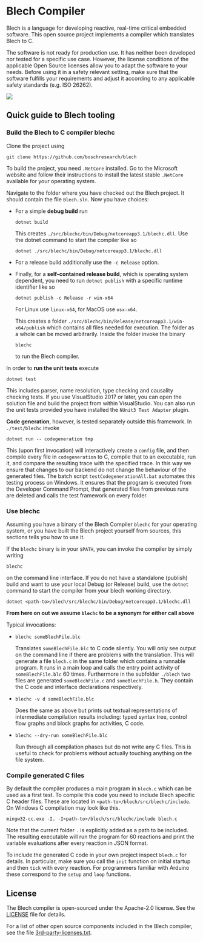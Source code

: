 # Blech Compiler

Blech is a language for developing reactive, real-time critical embedded software.
This open source project implements a compiler which translates Blech to C.

The software is not ready for production use. It has neither been developed nor
tested for a specific use case. However, the license conditions of the
applicable Open Source licenses allow you to adapt the software to your needs.
Before using it in a safety relevant setting, make sure that the software
fulfills your requirements and adjust it according to any applicable safety
standards (e.g. ISO 26262).

![](https://github.com/boschresearch/blech/workflows/build%20+%20unit%20tests/badge.svg)

## Quick guide to Blech tooling

### Build the Blech to C compiler blechc

Clone the project using
```
git clone https://github.com/boschresearch/blech
```
To build the project, you need `.NetCore` installed. Go to the Microsoft website and follow their instructions to install the latest stable `.NetCore` available for your operating system.

Navigate to the folder where you have checked out the Blech project. It should contain the file `Blech.sln`. Now you have choices:
  * For a simple **debug build** run
    ```
    dotnet build
    ```
    This creates `./src/blechc/bin/Debug/netcoreapp3.1/blechc.dll`.
    Use the dotnet command to start the compiler like so
    ```
    dotnet ./src/blechc/bin/Debug/netcoreapp3.1/blechc.dll
    ```
  * For a release build additionally use the `-c Release` option.

  * Finally, for a **self-contained release build**, which is operating system dependent, you need to run `dotnet publish` with a specific runtime identifier like so
    ```
    dotnet publish -c Release -r win-x64
    ```
    For Linux use `linux-x64`, for MacOS use `osx-x64`.

    This creates a folder `./src/blechc/bin/Release/netcoreapp3.1/win-x64/publish` which contains all files needed for execution. The folder as a whole can be moved arbitrarily.
    Inside the folder invoke the binary
    ```
    blechc
    ```
    to run the Blech compiler.

In order to **run the unit tests** execute
```
dotnet test
```
This includes parser, name resolution, type checking and causality checking tests.
If you use VisualStudio 2017 or later, you can open the solution file and build the project from within VisualStudio. You can also run the unit tests provided you have installed the `NUnit3 Test Adapter` plugin.

**Code generation**, however, is tested separately outside this framework. In `./test/blechc` invoke 
```
dotnet run -- codegeneration tmp
```
This (upon first invocation) will interactively create a `config` file, and then compile every file in `codegeneration` to C, compile that to an executable, run it, and compare the resulting trace with the specified trace. In this way we ensure that changes to our backend do not change the behaviour of the generated files.
The batch script `testCodegenerationAll.bat` automates this testing process on Windows. It ensures that the program is executed from the Developer Command Prompt, that generated files from previous runs are deleted and calls the test framework on every folder.

### Use blechc

Assuming you have a binary of the Blech Compiler `blechc` for your operating system, or you have built the Blech project yourself from sources, this sections tells you how to use it.

If the `blechc` binary is in your `$PATH`, you can invoke the compiler by simply writing
```
blechc
```
on the command line interface.
If you do not have a standalone (publish) build and want to use your local Debug (or Release) build, use the `dotnet` command to start the compiler from your blech working directory. 

```
dotnet <path-to>/blech/src/blechc/bin/Debug/netcoreapp3.1/blechc.dll
```


**From here on out we assume ```blechc``` to be a synonym for either call above**

Typical invocations:
  *  ```
     blechc someBlechFile.blc
     ```
     Translates ```someBlechFile.blc``` to C code silently. You will only see output on the command line if there are problems with the translation.
     This will generate a file `blech.c` in the same folder which contains a runnable program. It runs in a main loop and calls the entry point activity of `someBlechFile.blc` 60 times. Furthermore in the subfolder `./blech` two files are generated `someBlechFile.c` and `someBlechFile.h`. They contain the C code and interface declarations respectively.
  *  ```
     blechc -v d someBlechFile.blc
     ```
     Does the same as above but prints out textual representations of intermediate compilation results including: typed syntax tree, control flow graphs and block graphs for activities, C code.
  *  ```
     blechc --dry-run someBlechFile.blc
     ```
     Run through all compilation phases but do not write any C files. This is useful to check for problems without actually touching anything on the file system.


### Compile generated C files

By default the compiler produces a main program in `blech.c` which can be used as a first test. To compile this code you need to include Blech specific C header files. These are located in `<path-to>/blech/src/blechc/include`. 
On Windows C compilation may look like this.
```
mingw32-cc.exe -I. -I<path-to>/blech/src/blechc/include blech.c
```
Note that the current folder `.` is explicitly added as a path to be included.
The resulting executable will run the program for 60 reactions and print the variable evaluations after every reaction in JSON format.

To include the generated C code in your own project inspect `blech.c` for details. In particular, make sure you call the `init` function on initial startup and then `tick` with every reaction.
For programmers familiar with Arduino these correspond to the `setup` and `loop` functions.

## License

The Blech compiler is open-sourced under the Apache-2.0 license. See the 
[LICENSE](LICENSE) file for details.

For a list of other open source components included in the Blech compiler, see the 
file [3rd-party-licenses.txt](3rd-party-licenses.txt).
